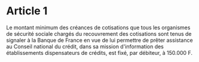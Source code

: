 # Article 1

Le montant minimum des créances de cotisations que tous les organismes de sécurité sociale chargés du recouvrement des cotisations sont tenus de signaler à la Banque de France en vue de lui permettre de prêter assistance au Conseil national du crédit, dans sa mission d'information des établissements dispensateurs de crédits, est fixé, par débiteur, à 150.000 F.
